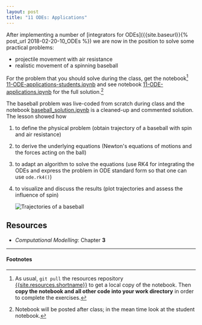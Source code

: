 ```yaml
---
layout: post
title: "11 ODEs: Applications"
---
```


After implementing a number of
[integrators for ODEs]({{site.baseurl}}{% post_url 2018-02-20-10_ODEs
%}) we are now in the position to solve some practical problems:

- projectile movement with air resistance
- realistic movement of a spinning baseball

For the problem that you should solve during the class, get the
notebook[^1] 
[11-ODE-applications-students.ipynb]({{site.nbviewer.resources}}/11_ODE_applications/11-ODE-applications-students.ipynb)
and see 
notebook
[11-ODE-applications.ipynb]({{site.nbviewer.resources}}/11_ODE_applications/11-ODE-applications.ipynb)
for the full solution.[^2]

The baseball problem was live-coded from scratch during class and the
notebook
[baseball_solution.ipynb]({{site.nbviewer.resources}}/11_ODE_applications/baseball_solution.ipynb)
is a cleaned-up and commented solution. The lesson showed how

1. to define the physical problem (obtain trajectory of a baseball
   with spin and air resistance)
2. to derive the underlying equations (Newton's equations of motions
   and the forces acting on the ball)
3. to adapt an algorithm to solve the equations (use RK4 for
   integrating the ODEs and express the problem in ODE standard form
   so that one can use `ode.rk4()`)
4. to visualize and discuss the results (plot trajectories and assess
   the influence of spin)
   
   ![Trajectories of a baseball]({{site.baseurl}}/{{site.figs}}/baseball.png)


## Resources ##

* _Computational Modelling_: Chapter **3**


------------------------------------------------------------

#### Footnotes



[^1]:

     As usual, `git pull` the resources repository
     [{{site.resources.shortname}}]({{site.resources.url}}) to get a
     local copy of the notebook. Then **copy the notebook and all other
     code into your work directory** in order to complete the exercises.

[^2]:

     Notebook will be posted after class; in the mean time look at the
     student notebook.
